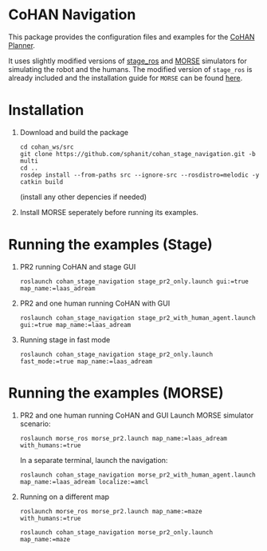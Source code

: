 
# CoHAN Navigation

This package provides the configuration files and examples for the [CoHAN Planner](https://github.com/sphanit/CoHAN_Planner).

It uses slightly modified versions of [stage_ros](https://github.com/ros-simulation/stage_ros) and [MORSE](https://github.com/morse-simulator/morse) simulators for simulating the robot and the humans. The modified version of ```stage_ros``` is already included and the installation guide for ```MORSE``` can be found [here](https://github.com/sphanit/morse/blob/cohan_melodic/installation.md).

# Installation
1. Download and build the package
	```
	cd cohan_ws/src
	git clone https://github.com/sphanit/cohan_stage_navigation.git -b multi
	cd ..
	rosdep install --from-paths src --ignore-src --rosdistro=melodic -y
	catkin build
	```
	(install any other depencies if needed)
	
2. Install MORSE seperately before running its examples.
# Running the examples (Stage)
1. PR2 running CoHAN and stage GUI
	```
	roslaunch cohan_stage_navigation stage_pr2_only.launch gui:=true map_name:=laas_adream
	```
2. PR2 and one human running CoHAN with GUI
	```
	roslaunch cohan_stage_navigation stage_pr2_with_human_agent.launch gui:=true map_name:=laas_adream
	```
2. Running stage in fast mode
	```
	roslaunch cohan_stage_navigation stage_pr2_only.launch fast_mode:=true map_name:=laas_adream
	```
# Running the examples (MORSE)
1. PR2 and one human running CoHAN and GUI
		Launch MORSE simulator scenario:
	```
	roslaunch morse_ros morse_pr2.launch map_name:=laas_adream with_humans:=true
	```
	In a separate terminal, launch the navigation:
	```
	roslaunch cohan_stage_navigation morse_pr2_with_human_agent.launch map_name:=laas_adream localize:=amcl
	```
3. Running on a different map
	```
	roslaunch morse_ros morse_pr2.launch map_name:=maze with_humans:=true
	
	roslaunch cohan_stage_navigation morse_pr2_only.launch map_name:=maze

